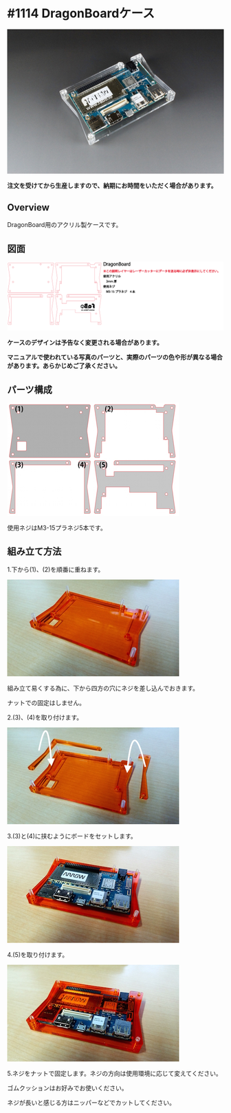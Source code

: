 # #1114 DragonBoardケース

![](./img/1114_case_dragonboard.jpg)
<!--COLORME-->

**注文を受けてから生産しますので、納期にお時間をいただく場合があります。**

## Overview
DragonBoard用のアクリル製ケースです。

## 図面

![](./img/1114_case_dragonboard_cad.png)

**ケースのデザインは予告なく変更される場合があります。**

**マニュアルで使われている写真のパーツと、実際のパーツの色や形が異なる場合があります。あらかじめご了承ください。**

## パーツ構成

![](./img/dragonb_00.jpg)

使用ネジはM3-15プラネジ5本です。

## 組み立て方法

1.下から(1)、(2)を順番に重ねます。

![](./img/dragonb_01.jpg)

組み立て易くする為に、下から四方の穴にネジを差し込んでおきます。

ナットでの固定はしません。

2.(3)、(4)を取り付けます。

![](./img/dragonb_02.jpg)

3.(3)と(4)に挟むようにボードをセットします。

![](./img/dragonb_03.jpg)

4.(5)を取り付けます。

![](./img/dragonb_04.jpg)

5.ネジをナットで固定します。ネジの方向は使用環境に応じて変えてください。

ゴムクッションはお好みでお使いください。

ネジが長いと感じる方はニッパーなどでカットしてください。
